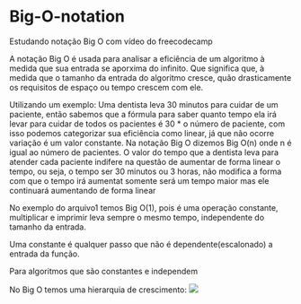 # Big-O-notation
Estudando notação Big O com vídeo do freecodecamp

A notação Big O é usada para analisar a eficiência de um algoritmo à medida que sua entrada se aporxima do infinito. Que significa que, à medida que o tamanho da entrada do algoritmo cresce, quão drasticamente os requisitos de espaço ou tempo crescem com ele. 

Utilizando um exemplo: Uma dentista leva 30 minutos para cuidar de um paciente, então sabemos que a fórmula para saber quanto tempo ela irá levar para cuidar de todos os pacientes é 30 * o número de paciente, com isso podemos categorizar sua eficiência como linear, já que não ocorre variação é um valor constante. Na notação Big O dizemos Big O(n) onde n é igual ao número de pacientes. O valor do tempo que a dentista leva para atender cada paciente indifere na questão de aumentar de forma linear o tempo, ou seja, o tempo ser 30 minutos ou 3 horas, não modifica a forma com que o tempo irá aumentat somente será um tempo maior mas ele continuará aumentando de forma linear

No exemplo do arquivo1 temos Big O(1), pois é uma operação constante, multiplicar e imprimir leva sempre o mesmo tempo, independente do tamanho da entrada.

Uma constante é qualquer passo que não é dependente(escalonado) a entrada da função.

Para algoritmos que são constantes e independem 

No Big O temos uma hierarquia de crescimento:
<img src="![image](https://github.com/user-attachments/assets/5e7f4fc0-3fe0-458e-8642-501220e5a8f1)">
